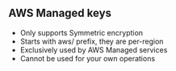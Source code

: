 ## AWS Managed keys 
- Only supports Symmetric encryption
- Starts with aws/ prefix, they are per-region
- Exclusively used by AWS Managed services
- Cannot be used for your own operations
